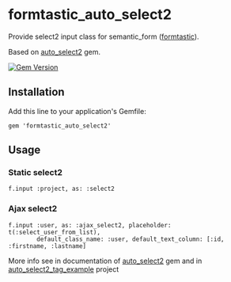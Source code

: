 # formtastic_auto_select2

Provide select2 input class for semantic_form ([formtastic](https://github.com/justinfrench/formtastic)).

Based on [auto_select2](https://github.com/Loriowar/auto_select2) gem.

[![Gem Version](https://badge.fury.io/rb/formtastic_auto_select2.png)](http://badge.fury.io/rb/formtastic_auto_select2)

## Installation

Add this line to your application's Gemfile:

    gem 'formtastic_auto_select2'

## Usage

### Static select2

    f.input :project, as: :select2

### Ajax select2

    f.input :user, as: :ajax_select2, placeholder: t(:select_user_from_list),
            default_class_name: :user, default_text_column: [:id, :firstname, :lastname]

More info see in documentation of [auto_select2](https://github.com/Loriowar/auto_select2) gem 
and in [auto_select2_tag_example](https://github.com/Loriowar/auto_select2_tag_example) project
